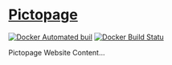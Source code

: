 # [Pictopage](http://pictopage.com)

[![Docker Automated buil](https://img.shields.io/docker/automated/jrottenberg/ffmpeg.svg)](https://hub.docker.com/r/artemas/pictopage/)
[![Docker Build Statu](https://img.shields.io/docker/build/artemas/pictopage.svg)](https://hub.docker.com/r/artemas/pictopage/)

Pictopage Website Content...
